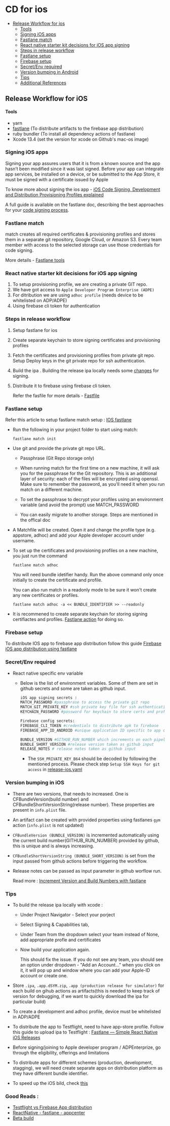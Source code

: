 # CD for ios

- [Release Workflow for ios](#release-workflow-for-ios)
  - [Tools](#tools)
  - [Signing iOS apps](#signing-ios-apps)
  - [Fastlane match](#fastlane-match)
  - [React native starter kit decisions for iOS app signing](#react-native-starter-kit-decisions-for-ios-app-signing)
  - [Steps in release workflow](#steps-in-release-workflow)
  - [Fastlane setup](#fastlane-setup)
  - [Firebase setup](#firebase-setup)
  - [Secret/Env required](#secretenv-required)
  - [Version bumping in Android](#version-bumping-in-android)
  - [Tips](#tips)
  - [Additional References](#good-reads)

## Release Workflow for iOS

#### Tools

- yarn
- [fastlane](https://docs.fastlane.tools/) (To distribute artifacts to the firebase app distribution)
- ruby bundler (To install all dependency actions of fastlane)
- Xcode 13.4 (set the version for xcode on Github's mac-os image)

### Signing iOS apps

Signing your app assures users that it is from a known source and the app hasn’t been modified since it was last signed. Before your app can integrate app services, be installed on a device, or be submitted to the App Store, it must be signed with a certificate issued by Apple

To know more about signing the ios app - [iOS Code Signing, Development and Distribution Provisioning Profiles explained](https://getupdraft.com/blog/ios-code-signing-development-and-distribution-prov)

A full guide is available on the fastlane doc, describing the best approaches for your [code signing process](https://docs.fastlane.tools/codesigning/getting-started/).

### Fastlane match

match creates all required certificates & provisioning profiles and stores them in a separate git repository, Google Cloud, or Amazon S3. Every team member with access to the selected storage can use those credentials for code signing.

More details - [Fastlane tools](https://docs.fastlane.tools/actions/match/)

### React native starter kit decisions for iOS app signing

1. To setup provisioning profile, we are creating a private GIT repo.
2. We have got access to `Apple Developer Program Enterprise (ADPE)`
3. For ditribution we are using `adhoc profile` (needs device to be whitelisted on ADP/ADPE)
4. Using firebase cli token for authentication

### Steps in release workflow

1. Setup fastlane for ios
2. Create separate keychain to store signing certificates and provisioning profiles
3. Fetch the certificates and provisioning profiles from private git repo. Setup Deploy keys in the git private repo for ssh authentication.
4. Build the ipa . Building the release ipa locally needs some [changes](#tips) for signing.
5. Distribute it to firebase using firebase cli token.

   Refer the fasfile for more details - [Fastfile](../../apps/mobile/ios/fastlane/Fastfile)

### Fastlane setup

Refer this article to setup fastlane match setup : [IOS fastlane](https://shift.infinite.red/simple-react-native-ios-releases-4c28bb53a97b)

- Run the following in your project folder to start using match:

  ```
  fastlane match init
  ```

- Use git and provide the private git repo URL.

  - Passphrase (Git Repo storage only)

  - When running match for the first time on a new machine, it will ask you for the passphrase for the Git repository. This is an additional layer of security: each of the files will be encrypted using openssl. Make sure to remember the password, as you'll need it when you run match on a different machine.

  - To set the passphrase to decrypt your profiles using an environment variable (and avoid the prompt) use MATCH_PASSWORD

  - You can easily migrate to another storage. Steps are mentioned in the offical doc

- A Matchfile will be created. Open it and change the profile type (e.g. appstore, adhoc) and add your Apple developer account under username.

- To set up the certificates and provisioning profiles on a new machine, you just run the command

  ```
  fastlane match adhoc
  ```

  You will need bundle idetifier handy. Run the above command only once initially to create the certificate and profile.

  You can also run match in a readonly mode to be sure it won't create any new certificates or profiles.

  ```
  fastlane match adhoc -a << BUNDLE_IDENTIFIER >> --readonly
  ```

- It is recommened to create separate keychain for storing signing certifiactes and profiles. [Fastlane action](http://docs.fastlane.tools/actions/create_keychain/#create_keychain) for doing so.

### Firebase setup

To distribute IOS app to firebase app distribution follow this guide [Firebase iOS app distribution using fastlane](https://firebase.google.com/docs/app-distribution/ios/distribute-fastlane)

### Secret/Env required

- React native specific env variable

  - Below is the list of environment variables. Some of them are set in github secrets and some are taken as github input.

    ```bash
    iOS app signing secrets :
    MATCH_PASSWORD #passphrase to access the private git repo
    MATCH_GIT_PRIVATE_KEY #ssh private key file for ssh authentication to private git repo
    KEYCHAIN_PASSWORD #password for keychain to store certs and profiles

    Firebase config secrets:
    FIREBASE_CLI_TOKEN #credentials to distribute apk to firebase
    FIREBASE_APP_ID_ANDROID #unique application ID specific to app created on firebase

    BUNDLE_VERSION #GITHUB_RUN_NUMBER which increments on each pipeline run
    BUNDLE_SHORT_VERSION #release version taken as github input
    RELEASE_NOTES # release notes taken as github input

    ```

    - The `SSH_PRIVATE_KEY_B64` should be decoded by following the mentioned process. Please check step `Setup SSH Keys for git access` in [release-ios.yaml](../../.github/workflows/release_ios.yaml)

### Version bumping in iOS

- There are two versions, that needs to increased. One is CFBundleVersion(build number) and CFBundleShortVersionString(release number). These properties are present in `info.plist` file.
- An artifact can be created with provided properties using fastlanes `gym` action (`info.plist` is not updated)
- `CFBundleVersion (BUNDLE_VERSION)` is incremented automatically using the current build number(GITHUB_RUN_NUMBER) provided by github, this is unique and is always increasing.
- `CFBundleShortVersionString (BUNDLE_SHORT_VERSION)` is set from the input passed from github actions before triggering the workflow.
- Release notes can be passed as input parameter in github worflow run.

  Read more : [Increment Version and Build Numbers with fastlane](https://spin.atomicobject.com/2022/02/10/version-fastlane/)

### Tips

- To build the release ipa locally with xcode :

  - Under Project Navigator - Select your porject
  - Select Signing & Capabilities tab,
  - Under Team from the dropdown select your team instead of None, add appropriate profle and certificates
  - Now build your application again.

    This should fix the issue. If you do not see any team, you should see an option under dropdown - "Add an Account..." when you click on it, it will pop up and window where you can add your Apple-ID account or create one.

- Store `.ipa`, `.app.dSYM.zip`, `.app (production release for simulator)` for each build on gihub actions as artifacts(this is needed to keep track of version for debugging, if we want to quickly download the ipa for particular build)
- To create a development and adhoc profile, device must be whitelisted in ADP/ADPE
- To distribute the app to Testflight, need to have app-store profile.
  Follow this guide to upload ipa to Testflight : [Fastlane — Simple React Native iOS Releases](https://shift.infinite.red/simple-react-native-ios-releases-4c28bb53a97b)
- Before signing/joining to Apple developer program / ADPEnterprize, go through the eligibility, offerings and limitations
- To distribute apps for different schemes (production, development, stagging), we will need create separate apps on distribution platform as they have different bundle identifier.
- To speed up the iOS bild, check [this](https://dev.to/retyui/react-native-how-speed-up-ios-build-4x-using-cache-pods-597c)

### Good Reads :

- [Testflight vs Firebase App distribution](https://itnext.io/firebase-app-distribution-vs-testflight-16ade1f6d349)
- [ReactNative - fastlane - appcenter](https://github.com/osamaqarem/reactnative-fastlane-appcenter)
- [Beta build](https://thecodingmachine.github.io/react-native-boilerplate/docs/BetaBuild/)
